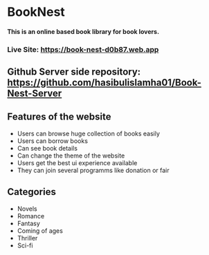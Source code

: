 # BookNest
#### This is an online based book library for book lovers.

### Live Site: https://book-nest-d0b87.web.app
## Github Server side repository: https://github.com/hasibulislamha01/Book-Nest-Server

## Features of the website

- Users can browse huge collection of books easily
- Users can borrow books
- Can see book details
- Can change the theme of the website
- Users get the best ui experience available
- They can join several programms like donation or fair

## Categories
- Novels
- Romance
- Fantasy
- Coming of ages
- Thriller
- Sci-fi
